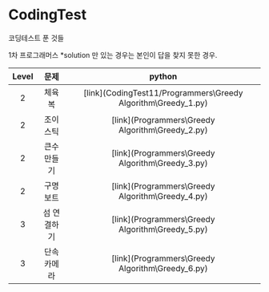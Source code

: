 
# CodingTest
코딩테스트 푼 것들

1차 프로그래머스
  *solution 만 있는 경우는 본인이 답을 찾지 못한 경우.


| Level | 문제 | python | 
| :---: | :---: | :---: |
| 2 | 체육복 | [link](CodingTest11/Programmers\Greedy Algorithm\Greedy_1.py) |
| 2 | 조이스틱 | [link](Programmers\Greedy Algorithm\Greedy_2.py) |
| 2 | 큰수만들기 | [link](Programmers\Greedy Algorithm\Greedy_3.py)|
| 2 | 구명보트 | [link](Programmers\Greedy Algorithm\Greedy_4.py) |
| 3 | 섬 연결하기 | [link](Programmers\Greedy Algorithm\Greedy_5.py) |
| 3 | 단속카메라 | [link](Programmers\Greedy Algorithm\Greedy_6.py) |
